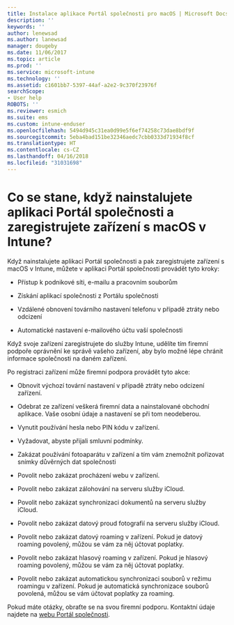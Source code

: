 ```yaml
---
title: Instalace aplikace Portál společnosti pro macOS | Microsoft Docs
description: ''
keywords: ''
author: lenewsad
ms.author: lanewsad
manager: dougeby
ms.date: 11/06/2017
ms.topic: article
ms.prod: ''
ms.service: microsoft-intune
ms.technology: ''
ms.assetid: c1601bb7-5397-44af-a2e2-9c370f23976f
searchScope:
- User help
ROBOTS: ''
ms.reviewer: esmich
ms.suite: ems
ms.custom: intune-enduser
ms.openlocfilehash: 5494d945c31ea0d99e5f6ef74258c73dae8bdf9f
ms.sourcegitcommit: 5eba4bad151be32346aedc7cbb0333d71934f8cf
ms.translationtype: HT
ms.contentlocale: cs-CZ
ms.lasthandoff: 04/16/2018
ms.locfileid: "31031698"
---
```

# <a name="what-happens-if-you-install-the-company-portal-app-and-enroll-your-macos-device-in-intune"></a>Co se stane, když nainstalujete aplikaci Portál společnosti a zaregistrujete zařízení s macOS v Intune?

Když nainstalujete aplikaci Portál společnosti a pak zaregistrujete zařízení s macOS v Intune, můžete v aplikaci Portál společnosti provádět tyto kroky:

-   Přístup k podnikové síti, e-mailu a pracovním souborům

-   Získání aplikací společnosti z Portálu společnosti

-   Vzdálené obnovení továrního nastavení telefonu v případě ztráty nebo odcizení

-   Automatické nastavení e-mailového účtu vaší společnosti

Když svoje zařízení zaregistrujete do služby Intune, udělíte tím firemní podpoře oprávnění ke správě vašeho zařízení, aby bylo možné lépe chránit informace společnosti na daném zařízení.

Po registraci zařízení může firemní podpora provádět tyto akce:

-   Obnovit výchozí tovární nastavení v případě ztráty nebo odcizení zařízení.

-   Odebrat ze zařízení veškerá firemní data a nainstalované obchodní aplikace. Vaše osobní údaje a nastavení se při tom neodeberou.

-   Vynutit používání hesla nebo PIN kódu v zařízení.

-   Vyžadovat, abyste přijali smluvní podmínky.

-   Zakázat používání fotoaparátu v zařízení a tím vám znemožnit pořizovat snímky důvěrných dat společnosti

-   Povolit nebo zakázat procházení webu v zařízení.

-   Povolit nebo zakázat zálohování na serveru služby iCloud.

-   Povolit nebo zakázat synchronizaci dokumentů na serveru služby iCloud.

-   Povolit nebo zakázat datový proud fotografií na serveru služby iCloud.

-   Povolit nebo zakázat datový roaming v zařízení. Pokud je datový roaming povolený, můžou se vám za něj účtovat poplatky.

-   Povolit nebo zakázat hlasový roaming v zařízení. Pokud je hlasový roaming povolený, můžou se vám za něj účtovat poplatky.

-   Povolit nebo zakázat automatickou synchronizaci souborů v režimu roamingu v zařízení. Pokud je automatická synchronizace souborů povolená, můžou se vám účtovat poplatky za roaming.

Pokud máte otázky, obraťte se na svou firemní podporu. Kontaktní údaje najdete na [webu Portál společnosti](https://portal.manage.microsoft.com#HelpDeskDialog).

